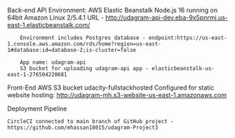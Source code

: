 Back-end API Environment:
	AWS Elastic Beanstalk Node.js 16 running on 64bit Amazon Linux 2/5.4.1
		URL - http://udagram-api-dev.eba-9x5pnrmj.us-east-1.elasticbeanstalk.com/ 
		
		Environment includes Postgres database - endpoint:https://us-east-1.console.aws.amazon.com/rds/home?region=us-east-1#database:id=database-2;is-cluster=false
		
		App name: udagram-api
		S3 bucket for uploading udagram-api app - elasticbeanstalk-us-east-1-276504220681

Front-End 
	AWS S3 bucket udacity-fullstackhosted
		Configured for static website hosting: http://udagram-mh.s3-website-us-east-1.amazonaws.com 


Deployment Pipeline

	CircleCI connected to main branch of GitHub project - https://github.com/mhassan18015/udagram-Project3

